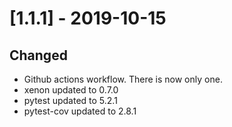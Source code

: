 # [1.1.1] - 2019-10-15

## Changed

- Github actions workflow. There is now only one.
- xenon updated to 0.7.0
- pytest updated to 5.2.1
- pytest-cov updated to 2.8.1